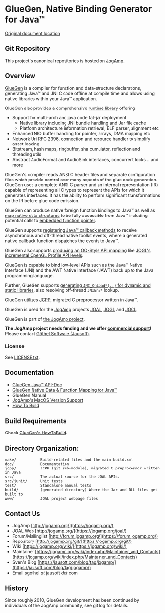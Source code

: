 # GlueGen, Native Binding Generator for Java™

[Original document location](https://jogamp.org/cgit/gluegen.git/about/)

## Git Repository
This project's canonical repositories is hosted on [JogAmp](https://jogamp.org/cgit/gluegen.git/).

## Overview
[GlueGen](https://jogamp.org/gluegen/www/) is a compiler for function and data-structure declarations, 
generating Java™ and JNI C code offline at compile time 
and allows using native libraries within your Java™ application.

GlueGen also provides a comprehensive [runtime library](https://jogamp.org/deployment/jogamp-next/javadoc/gluegen/javadoc/) offering 
- Support for multi-arch and java code fat-jar deployment
  - Native library including JNI bundle handling and Jar file cache
  - Platform architecture information retrieval, ELF parser, alignment etc
- Enhanced NIO buffer handling for pointer, arrays, DMA mapping etc</li>
- Network Uri RFC 2396, connection and resource handler to simplify asset loading
- Bitstream, hash maps, ringbuffer, sha cumulator, reflection and threading utils
- Abstract AudioFormat and AudioSink interfaces, concurrent locks .. and more

GlueGen's compiler reads ANSI C header files
and separate configuration files which provide control over many
aspects of the glue code generation. GlueGen uses a complete ANSI C
parser and an internal representation (IR) capable of representing all
C types to represent the APIs for which it generates interfaces. It
has the ability to perform significant transformations on the IR
before glue code emission. 

GlueGen can produce native foreign function bindings to Java™ as well as
[map native data structures](doc/GlueGen_Mapping.md#struct-mapping) to be fully accessible from Java™ including 
potential calls to [embedded function pointer](doc/GlueGen_Mapping.md#struct-function-pointer-support).

GlueGen supports [registering Java™ callback methods](doc/GlueGen_Mapping.md#java-callback-from-native-c-api-support)
to receive asynchronous and off-thread native toolkit events,
where a generated native callback function dispatches the events to Java™.

GlueGen also supports [producing an OO-Style API mapping](doc/GlueGen_Mapping.md#oo-style-api-interface-mapping) like [JOGL's incremental OpenGL Profile API levels](https://jogamp.org/jogl/doc/uml/html/index.html).

GlueGen is capable to bind low-level APIs such as the Java™ Native Interface (JNI) and
the AWT Native Interface (JAWT) back up to the Java programming language.

Further, GlueGen supports [generating `JNI_OnLoad*(..)` for dynamic and static libraries](doc/GlueGen_Mapping.md#libraryonload-librarybasename-for-jni_onload-), also resolving off-thread `JNIEnv*` lookup.

GlueGen utilizes [JCPP](https://jogamp.org/cgit/jcpp.git/about/), migrated C preprocessor written in Java™.

GlueGen is used for the [JogAmp](https://jogamp.org) projects
[JOAL](https://jogamp.org/cgit/joal.git/about/),
[JOGL](https://jogamp.org/cgit/jogl.git/about/) and
[JOCL](https://jogamp.org/cgit/jocl.git/).

GlueGen is part of [the JogAmp project](https://jogamp.org).

**The JogAmp project needs funding and we offer [commercial support](https://jogamp.org/wiki/index.php?title=Maintainer_and_Contacts#Commercial_Support)!**<br/>
Please contact [Göthel Software (Jausoft)](https://jausoft.com/).

### License
See [LICENSE.txt](LICENSE.txt).

## Documentation

* [GlueGen Java™ API-Doc](https://jogamp.org/deployment/jogamp-next/javadoc/gluegen/javadoc/)
* [GlueGen Native Data & Function Mapping for Java™](doc/GlueGen_Mapping.md)
* [GlueGen Manual](doc/manual/index.html)
* [JogAmp's MacOS Version Support](doc/JogAmpMacOSVersions.md)
* [How To Build](https://jogamp.org/gluegen/doc/HowToBuild.html)

## Build Requirements
Check [GlueGen's HowToBuild](https://jogamp.org/gluegen/doc/HowToBuild.html).

## Directory Organization:
```
make/           Build-related files and the main build.xml
doc/            Documentation
jcpp/           JCPP (git sub-module), migrated C preprocessor written in Java
src/            The actual source for the JOAL APIs.
src/junit/      Unit tests
test/           Standalone manual tests
build/          (generated directory) Where the Jar and DLL files get built to
www/            JOAL project webpage files
```

## Contact Us
- JogAmp             [http://jogamp.org/](https://jogamp.org/)
- JOAL Web           [http://jogamp.org/](https://jogamp.org/joal/)
- Forum/Mailinglist  [http://forum.jogamp.org/](https://forum.jogamp.org/)
- Repository         [http://jogamp.org/git/](https://jogamp.org/git/)
- Wiki               [https://jogamp.org/wiki/](https://jogamp.org/wiki/)
- Maintainer         [https://jogamp.org/wiki/index.php/Maintainer_and_Contacts](https://jogamp.org/wiki/index.php/Maintainer_and_Contacts)
- Sven's Blog        [https://jausoft.com/blog/tag/jogamp/](https://jausoft.com/blog/tag/jogamp/)
- Email              sgothel _at_ jausoft _dot_ com

## History
Since roughly 2010, GlueGen development has been continued
by individuals of the JogAmp community, see git log for details.

